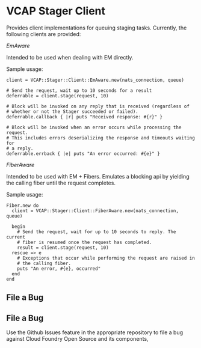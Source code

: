 # VCAP Stager Client

Provides client implementations for queuing staging tasks. Currently, the
following clients are provided:

_EmAware_

Intended to be used when dealing with EM directly.

Sample usage:

    client = VCAP::Stager::Client::EmAware.new(nats_connection, queue)

    # Send the request, wait up to 10 seconds for a result
    deferrable = client.stage(request, 10)

    # Block will be invoked on any reply that is received (regardless of
    # whether or not the Stager succeeded or failed).
    deferrable.callback { |r| puts "Received response: #{r}" }

    # Block will be invoked when an error occurs while processing the request.
    # This includes errors deserializing the response and timeouts waiting for
    # a reply.
    deferrable.errback { |e| puts "An error occurred: #{e}" }

_FiberAware_

Intended to be used with EM + Fibers. Emulates a blocking api by yielding the
calling fiber until the request completes.

Sample usage:

    Fiber.new do
      client = VCAP::Stager::Client::FiberAware.new(nats_connection, queue)

      begin
        # Send the request, wait for up to 10 seconds to reply. The current
        # fiber is resumed once the request has completed.
        result = client.stage(request, 10)
      rescue => e
        # Exceptions that occur while performing the request are raised in
        # the calling fiber.
        puts "An error, #{e}, occurred"
      end
    end

## File a Bug

## File a Bug

Use the Github Issues feature in the appropriate repository to file a bug against Cloud Foundry Open Source and its components, 

